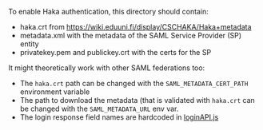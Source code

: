 To enable Haka authentication, this directory should contain:

* haka.crt from https://wiki.eduuni.fi/display/CSCHAKA/Haka+metadata
* metadata.xml with the metadata of the SAML Service Provider (SP) entity
* privatekey.pem and publickey.crt with the certs for the SP

It might theoretically work with other SAML federations too:

* The `haka.crt` path can be changed with the `SAML_METADATA_CERT_PATH` environment variable
* The path to download the metadata (that is validated with `haka.crt` can be changed with the `SAML_METADATA_URL` env var.
* The login response field names are hardcoded in [loginAPI.js](https://github.com/rage/concepts/blob/master/backend/src/controllers/loginAPI.js#L12-L15)
